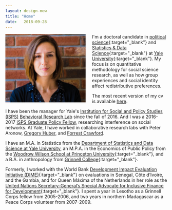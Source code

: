 ```yaml
---
layout: design-mow
title: "Home"
date:   2018-09-28
---
```

<img style="float: left; width: 250px; margin: 0 20px 10px 0" src="/assets/molly_brick.jpg" alt="pic" />

I'm a doctoral candidate in [political science](http://politicalscience.yale.edu/){:target="_blank"} and [Statistics & Data Science](http://statistics.yale.edu/){:target="_blank"} at [Yale University](http://www.yale.edu/){:target="_blank"}. 
My focus is on quantitative methodology for social science research, as well as how group experiences and social identity affect redistributive preferences.

The most recent version of my cv is available [here](https://mollyow.github.io/assets/cv_MOW_2018.pdf).

I have been the manager for Yale's [Institution for Social and Policy Studies (ISPS)](http://isps.yale.edu) [Behavioral Research Lab](http://isps.yale.edu/yale-isps-behavioral-research-lab) since the fall of 2016. And I was a 2016-2017 [ISPS Graduate Policy Fellow](http://isps.yale.edu/team/molly-offer-westort), researching interference on social networks. At Yale, I have worked in collaborative research labs with Peter Aronow, [Gregory Huber](http://huber.research.yale.edu/gspd.html), and [Forrest Crawford](http://www.crawfordlab.io/people/).

I have an M.A. in Statistics from the [Department of Statistics and Data Science at Yale University](http://statistics.yale.edu/), an M.P.A. in the Economics of Public Policy from the [Woodrow Wilson School at Princeton University](http://wws.princeton.edu/){:target="_blank"}, and a B.A. in anthropology from [Grinnell College](http://www.grinnell.edu){:target="_blank"}.

Formerly, I  worked with the World Bank [Development Impact Evaluation Initiative (DIME)](http://web.worldbank.org/WBSITE/EXTERNAL/EXTDEC/EXTDEVIMPEVAINI/0,,contentMDK:23422972~pagePK:64168445~piPK:64168309~theSitePK:3998212,00.html){:target="_blank"} on evaluations in Senegal, Côte d’Ivoire, and the Gambia, and for Queen Máxima of the Netherlands in her role as the [United Nations Secretary-General’s Special Advocate for Inclusive Finance for Development](https://www.unsgsa.org/){:target="_blank"}. I spent a year in Lesotho as a Grinnell Corps fellow from 2005-2006, and two years in northern Madagascar as a Peace Corps volunteer from 2007-2009.

